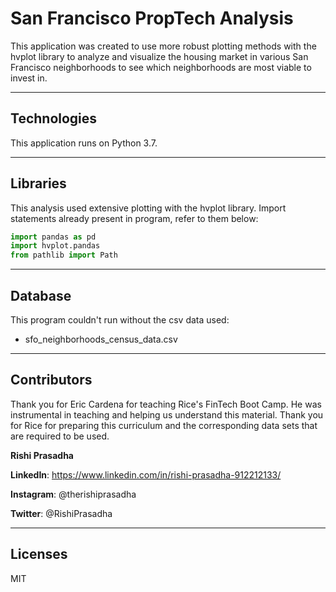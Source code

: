 # San Francisco PropTech Analysis

This application was created to use more robust plotting methods with the hvplot library to analyze and visualize the housing market in various San Francisco neighborhoods to see which neighborhoods are most viable to invest in. 

---

## Technologies 

This application runs on Python 3.7. 

---

## Libraries

This analysis used extensive plotting with the hvplot library. Import statements already present in program, refer to them below:

```python
import pandas as pd
import hvplot.pandas
from pathlib import Path
```

---

## Database

This program couldn't run without the csv data used:

* sfo_neighborhoods_census_data.csv

---

## Contributors

Thank you for Eric Cardena for teaching Rice's FinTech Boot Camp. He was instrumental in teaching and helping us understand this material. Thank you for Rice for preparing this curriculum and the corresponding data sets that are required to be used. 

**Rishi Prasadha**

**LinkedIn**: https://www.linkedin.com/in/rishi-prasadha-912212133/

**Instagram**: @therishiprasadha

**Twitter**: @RishiPrasadha

---

## Licenses 

MIT